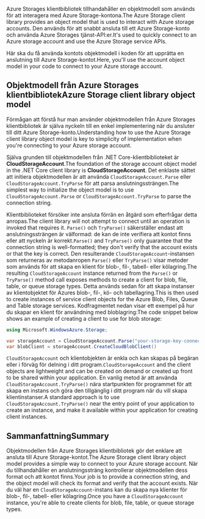 <span data-ttu-id="d8057-101">Azure Storages klientbibliotek tillhandahåller en objektmodell som används för att interagera med Azure Storage-kontona.</span><span class="sxs-lookup"><span data-stu-id="d8057-101">The Azure Storage client library provides an object model that is used to interact with Azure storage accounts.</span></span> <span data-ttu-id="d8057-102">Den används för att snabbt ansluta till ett Azure Storage-konto och använda Azure Storages tjänst-API:er.</span><span class="sxs-lookup"><span data-stu-id="d8057-102">It's used to quickly connect to an Azure storage account and use the Azure Storage service APIs.</span></span>

<span data-ttu-id="d8057-103">Här ska du få använda kontots objektmodell i koden för att upprätta en anslutning till Azure Storage-kontot.</span><span class="sxs-lookup"><span data-stu-id="d8057-103">Here, you'll use the account object model in your code to connect to your Azure storage account.</span></span>

## <a name="azure-storage-client-library-object-model"></a><span data-ttu-id="d8057-104">Objektmodell från Azure Storages klientbibliotek</span><span class="sxs-lookup"><span data-stu-id="d8057-104">Azure Storage client library object model</span></span>

<span data-ttu-id="d8057-105">Förmågan att förstå hur man använder objektmodellen från Azure Storages klientbibliotek är själva nyckeln till en enkel implementering när du ansluter till ditt Azure Storage-konto.</span><span class="sxs-lookup"><span data-stu-id="d8057-105">Understanding how to use the Azure Storage client library object model is key to simplicity of implementation when you're connecting to your Azure storage account.</span></span>

<span data-ttu-id="d8057-106">Själva grunden till objektmodellen från .NET Core-klientbiblioteket är **CloudStorageAccount**.</span><span class="sxs-lookup"><span data-stu-id="d8057-106">The foundation of the storage account object model in the .NET Core client library is **CloudStorageAccount**.</span></span> <span data-ttu-id="d8057-107">Det enklaste sättet att initiera objektmodellen är att använda `CloudStorageAccount.Parse` eller `CloudStorageAccount.TryParse` för att parsa anslutningssträngen.</span><span class="sxs-lookup"><span data-stu-id="d8057-107">The simplest way to initialize the object model is to use `CloudStorageAccount.Parse` or `CloudStorageAccount.TryParse` to parse the connection string.</span></span>

<span data-ttu-id="d8057-108">Klientbiblioteket försöker inte ansluta förrän en åtgärd som efterfrågar detta anropas.</span><span class="sxs-lookup"><span data-stu-id="d8057-108">The client library will not attempt to connect until an operation is invoked that requires it.</span></span> <span data-ttu-id="d8057-109">`Parse()` och `TryParse()` säkerställer endast att anslutningssträngen är välformad: de kan de inte verifiera att kontot finns eller att nyckeln är korrekt.</span><span class="sxs-lookup"><span data-stu-id="d8057-109">`Parse()` and `TryParse()` only guarantee that the connection string is well-formatted; they don't verify that the account exists or that the key is correct.</span></span> <span data-ttu-id="d8057-110">Den resulterande `CloudStorageAccount`-instansen som returneras av metodanropen `Parse()` eller `TryParse()` visar metoder som används för att skapa en klient för blob-, fil-, tabell- eller kölagring.</span><span class="sxs-lookup"><span data-stu-id="d8057-110">The resulting `CloudStorageAccount` instance returned from the `Parse()` or `TryParse()` method call exposes methods to create a client for blob, file, table, or queue storage types.</span></span> <span data-ttu-id="d8057-111">Detta används sedan för att skapa instanser av klientobjektet för Azures blob-, fil-, kö- och tabellagring.</span><span class="sxs-lookup"><span data-stu-id="d8057-111">This is then used to create instances of service client objects for the Azure Blob, Files, Queue and Table storage services.</span></span> <span data-ttu-id="d8057-112">Kodfragmentet nedan visar ett exempel på hur du skapar en klient för användning med bloblagring:</span><span class="sxs-lookup"><span data-stu-id="d8057-112">The code snippet below shows an example of creating a client to use for blob storage:</span></span>

```c#
using Microsoft.WindowsAzure.Storage;

var storageAccount = CloudStorageAccount.Parse("your-storage-key-connection-string");
var blobClient = storageAccount.CreateCloudBlobClient()
```

<span data-ttu-id="d8057-113">`CloudStorageAccount` och klientobjekten är enkla och kan skapas på begäran eller i förväg för delning i ditt program.</span><span class="sxs-lookup"><span data-stu-id="d8057-113">`CloudStorageAccount` and the client objects are lightweight and can be created on demand or created up front to be shared within your application.</span></span> <span data-ttu-id="d8057-114">En vanlig metod är att använda `CloudStorageAccount.TryParse()` nära startpunkten för programmet för att skapa en instans och göra den tillgänglig i ditt program när du vill skapa klientinstanser.</span><span class="sxs-lookup"><span data-stu-id="d8057-114">A standard approach is to use `CloudStorageAccount.TryParse()` near the entry point of your application to create an instance, and make it available within your application for creating client instances.</span></span>

## <a name="summary"></a><span data-ttu-id="d8057-115">Sammanfattning</span><span class="sxs-lookup"><span data-stu-id="d8057-115">Summary</span></span>

<span data-ttu-id="d8057-116">Objektmodellen från Azure Storages klientbibliotek gör det enklare att ansluta till Azure Storage-kontot.</span><span class="sxs-lookup"><span data-stu-id="d8057-116">The Azure Storage client library object model provides a simple way to connect to your Azure storage account.</span></span> <span data-ttu-id="d8057-117">När du tillhandahåller en anslutningssträng kontrollerar objektmodellen dess format och att kontot finns.</span><span class="sxs-lookup"><span data-stu-id="d8057-117">Your job is to provide a connection string, and the object model will check its format and verify that the account exists.</span></span> <span data-ttu-id="d8057-118">När du väl har en `CloudStorageAccount`-instans kan du skapa nya klienter för blob-, fil-, tabell- eller kölagring.</span><span class="sxs-lookup"><span data-stu-id="d8057-118">Once you have a `CloudStorageAccount` instance, you're able to create clients for blob, file, table, or queue storage types.</span></span>
